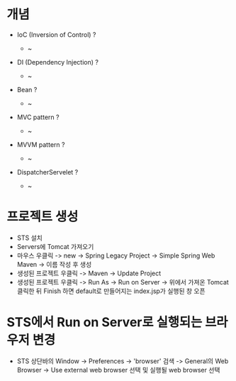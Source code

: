 # 개념
* IoC (Inversion of Control) ?
   * ~

* DI (Dependency Injection) ?
   * ~

* Bean ?
   * ~

* MVC pattern ?
   * ~

* MVVM pattern ?
   * ~

* DispatcherServelet ?
   * ~

# 프로젝트 생성
* STS 설치
* Servers에 Tomcat 가져오기
* 마우스 우클릭 -> new -> Spring Legacy Project -> Simple Spring Web Maven -> 이름 작성 후 생성
* 생성된 프로젝트 우클릭 -> Maven -> Update Project
* 생성된 프로젝트 우클릭 -> Run As -> Run on Server -> 위에서 가져온 Tomcat 클릭한 뒤 Finish 하면 default로 만들어지는 index.jsp가 실행된 창 오픈

# STS에서 Run on Server로 실행되는 브라우저 변경
* STS 상단바의 Window -> Preferences -> 'browser' 검색 -> General의 Web Browser -> Use external web browser 선택 및 실행될 web browser 선택